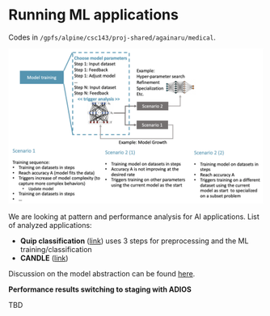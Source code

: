# Running ML applications

Codes in `/gpfs/alpine/csc143/proj-shared/againaru/medical`.

![AI patters](figs/training_patterns.png)

We are looking at pattern and performance analysis for AI applications. List of analyzed applications:
- **Quip classification** ([link](quip_classification.md)) uses 3 steps for preprocessing and the ML training/classification
- **CANDLE** ([link](candle.md))

Discussion on the model abstraction can be found [here](smc21-notes.md).

**Performance results switching to staging with ADIOS**

TBD
